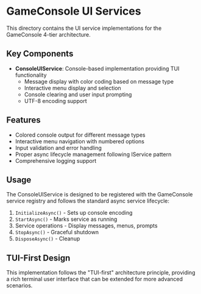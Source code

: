 # GameConsole UI Services

This directory contains the UI service implementations for the GameConsole 4-tier architecture.

## Key Components

- **ConsoleUIService**: Console-based implementation providing TUI functionality
  - Message display with color coding based on message type
  - Interactive menu display and selection
  - Console clearing and user input prompting
  - UTF-8 encoding support

## Features

- Colored console output for different message types
- Interactive menu navigation with numbered options
- Input validation and error handling
- Proper async lifecycle management following IService pattern
- Comprehensive logging support

## Usage

The ConsoleUIService is designed to be registered with the GameConsole service registry and follows the standard async service lifecycle:

1. `InitializeAsync()` - Sets up console encoding
2. `StartAsync()` - Marks service as running
3. Service operations - Display messages, menus, prompts
4. `StopAsync()` - Graceful shutdown
5. `DisposeAsync()` - Cleanup

## TUI-First Design

This implementation follows the "TUI-first" architecture principle, providing a rich terminal user interface that can be extended for more advanced scenarios.